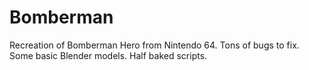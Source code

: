 # Bomberman
Recreation of Bomberman Hero from Nintendo 64.
Tons of bugs to fix. Some basic Blender models. Half baked scripts.
